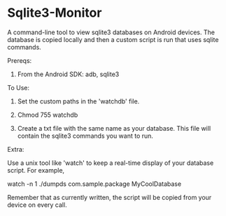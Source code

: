 # Sqlite3-Monitor
A command-line tool to view sqlite3 databases on Android devices. The database is copied locally and then a custom script is run that uses sqlite commands.


Prereqs:

1. From the Android SDK: adb, sqlite3


To Use:

1. Set the custom paths in the 'watchdb' file.

2. Chmod 755 watchdb

3. Create a txt file with the same name as your database. This file will contain the sqlite3 commands you want to run.


Extra:

Use a unix tool like 'watch' to keep a real-time display of your database script. For example,

watch -n 1 ./dumpds com.sample.package MyCoolDatabase

Remember that as currently written, the script will be copied from your device on every call.
